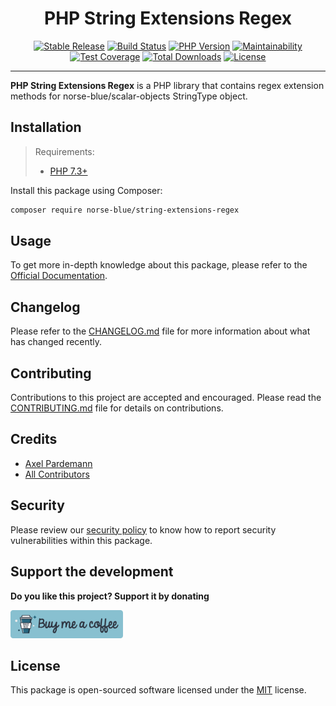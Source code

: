 <div align="center">
    <h1>PHP String Extensions Regex</h1>
    <p align="center">
        <a href="https://packagist.org/packages/norse-blue/string-extensions-regex"><img alt="Stable Release" src="https://img.shields.io/packagist/v/norse-blue/string-extensions-regex.svg?style=flat-square&label=release&logo=packagist&logoColor=eceff4&colorA=4c566a&colorB=5e81ac"></a>
        <a href="https://travis-ci.com/norse-blue/php-string-extensions-regex"><img alt="Build Status" src="https://img.shields.io/travis/com/norse-blue/php-string-extensions-regex.svg?style=flat-square&label=build&logo=travis-ci&logoColor=eceff4&colorA=4c566a&colorB=88c0d0"></a>
        <a href="https://php.net/releases"><img alt="PHP Version" src="https://img.shields.io/packagist/php-v/norse-blue/string-extensions-regex.svg?style=flat-square&label=php&logo=php&logoColor=eceff4&colorA=4c566a&colorB=b48ead"></a>
        <a href="https://codeclimate.com/github/norse-blue/php-string-extensions-regex"><img alt="Maintainability" src="https://img.shields.io/codeclimate/maintainability/norse-blue/php-string-extensions-regex.svg?style=flat-square&label=maintainability&logo=code-climate&logoColor=eceff4&colorA=4c566a&colorB=88c0d0"></a>
        <a href="https://codeclimate.com/github/norse-blue/php-string-extensions-regex"><img alt="Test Coverage" src="https://img.shields.io/codeclimate/coverage/norse-blue/php-string-extensions-regex.svg?style=flat-square&label=coverage&logo=code-climate&logoColor=eceff4&colorA=4c566a&colorB=88c0d0"></a>
        <a href="https://packagist.org/packages/norse-blue/string-extensions-regex"><img alt="Total Downloads" src="https://img.shields.io/packagist/dt/norse-blue/string-extensions-regex.svg?style=flat-square&label=downloads&logoColor=eceff4&colorA=4c566a&colorB=88c0d0"></a>
        <a href="https://github.com/norse-blue/php-string-extensions-regex/blob/master/LICENSE.md"><img alt="License" src="https://img.shields.io/github/license/norse-blue/php-string-extensions-regex.svg?style=flat-square&label=license&logoColor=eceff4&colorA=4c566a&colorB=a3be8c"></a>
    </p>
</div>
<hr>

**PHP String Extensions Regex** is a PHP library that contains regex extension methods for norse-blue/scalar-objects StringType object.

## Installation

>Requirements:
>- [PHP 7.3+](https://php.net/releases)

Install this package using Composer:

```bash
composer require norse-blue/string-extensions-regex
```

## Usage

To get more in-depth knowledge about this package, please refer to the [Official Documentation](https://norse-blue.github.io/php-string-extensions-regex/).

## Changelog

Please refer to the [CHANGELOG.md](CHANGELOG.md) file for more information about what has changed recently.

## Contributing

Contributions to this project are accepted and encouraged. Please read the [CONTRIBUTING.md](.github/CONTRIBUTING.md) file for details on contributions.

## Credits

- [Axel Pardemann](https://github.com/axelitus)
- [All Contributors](../../contributors)

## Security

Please review our [security policy](https://github.com/norse-blue/php-string-extensions-regex/security/policy) to know how to report security vulnerabilities within this package.

## Support the development

**Do you like this project? Support it by donating**

<a href="https://www.buymeacoffee.com/axelitus"><img src="docs/assets/images/buy-me-a-coffee.svg" width="180" alt="Buy me a coffee"></img></a>

## License

This package is open-sourced software licensed under the [MIT](LICENSE.md) license.
